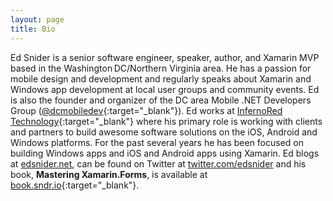 ```yaml
---
layout: page
title: Bio
---
```


Ed Snider is a senior software engineer, speaker, author, and Xamarin MVP based in the Washington DC/Northern Virginia area. He has a passion for mobile design and development and regularly speaks about Xamarin and Windows app development at local user groups and community events. Ed is also the founder and organizer of the DC area Mobile .NET Developers Group ([@dcmobiledev](http://www.twitter.com/dcmobiledev){:target="_blank"}). Ed works at [InfernoRed Technology](http://www.infernored.com){:target="_blank"} where his primary role is working with clients and partners to build awesome software solutions on the iOS, Android and Windows platforms. For the past several years he has been focused on building Windows apps and iOS and Android apps using Xamarin. Ed blogs at [edsnider.net](http://www.edsnider.net), can be found on Twitter at [twitter.com/edsnider](http://www.twitter.com/edsnider) and his book, **Mastering Xamarin.Forms**, is available at [book.sndr.io](http://book.sndr.io){:target="_blank"}.
